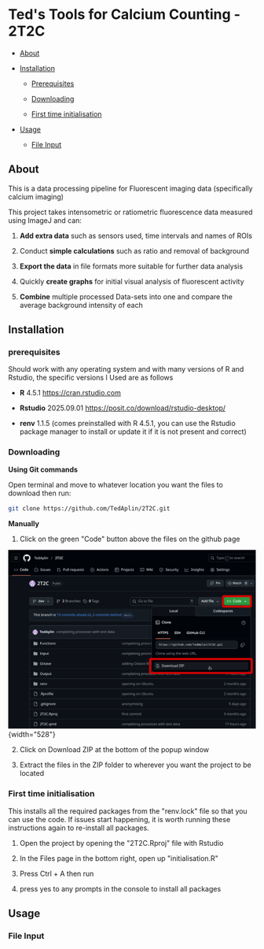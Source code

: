 # Ted's Tools for Calcium Counting - 2T2C

-   [About](#about)

-   [Installation](#installation)

    -   [Prerequisites](#prerequisites)

    -   [Downloading](#downloading)

    -   [First time initialisation](#first-time-initialisation)

-   [Usage](#usage)

    -   [File Input](#file-input)

## About

This is a data processing pipeline for Fluorescent imaging data (specifically calcium imaging)

This project takes intensometric or ratiometric fluorescence data measured using ImageJ and can:

1.  **Add extra data** such as sensors used, time intervals and names of ROIs

2.  Conduct **simple calculations** such as ratio and removal of background

3.  **Export the data** in file formats more suitable for further data analysis

4.  Quickly **create graphs** for initial visual analysis of fluorescent activity

5.  **Combine** multiple processed Data-sets into one and compare the average background intensity of each

## Installation

### prerequisites

Should work with any operating system and with many versions of R and Rstudio, the specific versions I Used are as follows

-   **R** 4.5.1 <https://cran.rstudio.com>

-   **Rstudio** 2025.09.01 <https://posit.co/download/rstudio-desktop/>

-   **renv** 1.1.5 (comes preinstalled with R 4.5.1, you can use the Rstudio package manager to install or update it if it is not present and correct)

### Downloading

**Using Git commands**

Open terminal and move to whatever location you want the files to download then run:

``` bash
git clone https://github.com/TedAplin/2T2C.git
```

**Manually**

1.  Click on the green "Code" button above the files on the github page

![](images/clipboard-2712904659.png){width="528"}

2.  Click on Download ZIP at the bottom of the popup window

3.  Extract the files in the ZIP folder to wherever you want the project to be located

### First time initialisation

This installs all the required packages from the "renv.lock" file so that you can use the code. If issues start happening, it is worth running these instructions again to re-install all packages.

1.  Open the project by opening the "2T2C.Rproj" file with Rstudio

2.  In the Files page in the bottom right, open up "initialisation.R"

3.  Press Ctrl + A then run

4.  press yes to any prompts in the console to install all packages

## Usage

### File Input
